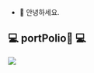 - 👋 안녕하세요. 
## 💻 portPolio📱 💻
<div style="display:flex; flex-direction:row;">
    <a href="https://dazzledazzleb.imweb.me">
        <img src="https://img.shields.io/badge/iOS-9999FF?style=for-the-badge&logo=iOS&logoColor=white"> 
    </a>
</div><br>
<!---
dazzleb/dazzleb is a ✨ special ✨ repository because its `README.md` (this file) appears on your GitHub profile.
You can click the Preview link to take a look at your changes.
--->
